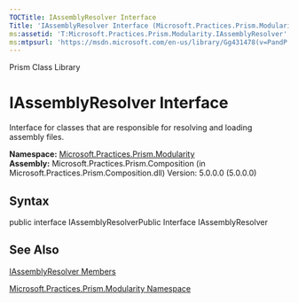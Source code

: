 ```yaml
---
TOCTitle: IAssemblyResolver Interface
Title: 'IAssemblyResolver Interface (Microsoft.Practices.Prism.Modularity)'
ms:assetid: 'T:Microsoft.Practices.Prism.Modularity.IAssemblyResolver'
ms:mtpsurl: 'https://msdn.microsoft.com/en-us/library/Gg431478(v=PandP.50)'
---
```


Prism Class Library

IAssemblyResolver Interface
===========================

Interface for classes that are responsible for resolving and loading assembly files.

**Namespace:** [Microsoft.Practices.Prism.Modularity](https://msdn.microsoft.com/n:microsoft.practices.prism.modularity)
**Assembly:** Microsoft.Practices.Prism.Composition (in Microsoft.Practices.Prism.Composition.dll) Version: 5.0.0.0 (5.0.0.0)

## Syntax


<span id="syntaxToggle"></span>public interface IAssemblyResolverPublic Interface IAssemblyResolver

See Also
--------


[IAssemblyResolver Members](https://msdn.microsoft.com/allmembers.t:microsoft.practices.prism.modularity.iassemblyresolver)

[Microsoft.Practices.Prism.Modularity Namespace](https://msdn.microsoft.com/n:microsoft.practices.prism.modularity)
